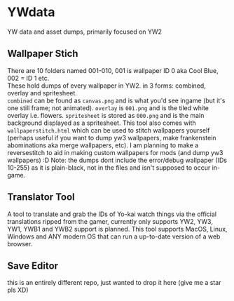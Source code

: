 # YWdata
YW data and asset dumps, primarily focused on YW2

## Wallpaper Stich
There are 10 folders named 001-010, 001 is wallpaper ID 0 aka Cool Blue, 002 = ID 1 etc.</br>
 These hold dumps of every wallpaper in YW2. in 3 forms: combined, overlay and spritesheet.</br>
`combined` can be found as `canvas.png` and is what you'd see ingame (but it's one still frame; not animated).
`overlay` is `001.png` and is the tiled white overlay i.e. flowers.
`spritesheet` is stored as `000.png` and is the main background displayed as a spritesheet.
This tool also comes with `wallpaperstitch.html` which can be used to stitch wallpapers yourself (perhaps useful if you want to dump yw3 wallpapers, make frankenstein abominations aka merge wallpapers, etc).
I am planning to make a reversestitch to aid in making custom wallpapers for mods (and dump yw3 wallpapers) :D
Note: the dumps dont include the error/debug wallpaper (IDs 10-255) as it is plain-black, not in the files and isn't supposed to occur in-game.

## Translator Tool
A tool to translate and grab the IDs of Yo-kai watch things via the official translations ripped from the gamer, currently only supports YW2, YW3, YW1, YWB1 and YWB2 support is planned. This tool supports MacOS, Linux, Windows and ANY modern OS that can run a up-to-date version of a web browser.

## Save Editor
this is an entirely different repo, just wanted to drop it here (give me a star pls XD)

